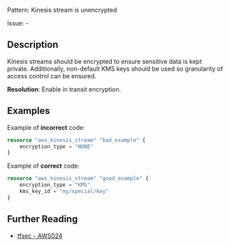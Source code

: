 Pattern: Kinesis stream is unencrypted

Issue: -

## Description

Kinesis streams should be encrypted to ensure sensitive data is kept private. Additionally, non-default KMS keys should be used so granularity of access control can be ensured.

**Resolution**: Enable in transit encryption.

## Examples

Example of **incorrect** code:

```terraform
resource "aws_kinesis_stream" "bad_example" {
	encryption_type = "NONE"
}
```

Example of **correct** code:

```terraform
resource "aws_kinesis_stream" "good_example" {
	encryption_type = "KMS"
	kms_key_id = "my/special/key"
}
```

## Further Reading

* [tfsec - AWS024](https://tfsec.dev/docs/aws/AWS024/)